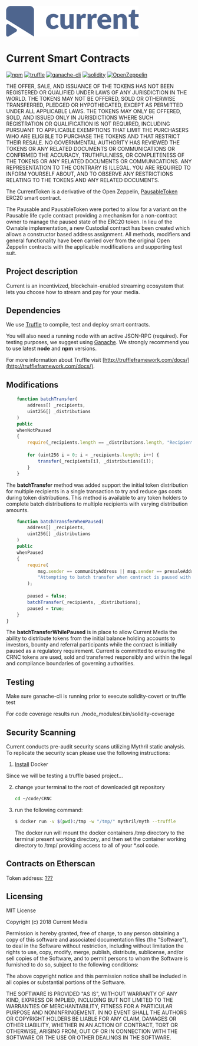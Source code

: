 <img width="360" alt="current" src="./assets/current.png">

# Current Smart Contracts
[![npm](https://img.shields.io/npm/v/npm.svg)](https://github.com/nodejs/node)
[![truffle](https://img.shields.io/badge/truffle-docs-orange.svg)](http://truffleframework.com/docs/)
[![ganache-cli](https://img.shields.io/badge/ganache-cli-yellowgreen.svg)](http://truffleframework.com/ganache/)
[![solidity](https://img.shields.io/badge/solidity-docs-red.svg)](https://solidity.readthedocs.io/en/develop/)
[![OpenZeppelin](https://img.shields.io/badge/openzeppelin-contracts-lightgrey.svg)](https://github.com/OpenZeppelin/zeppelin-solidity)

THE OFFER, SALE, AND ISSUANCE OF THE TOKENS HAS NOT BEEN REGISTERED OR QUALIFIED UNDER LAWS OF ANY JURISDICTION IN THE WORLD. THE TOKENS MAY NOT BE OFFERED, SOLD OR OTHERWISE TRANSFERRED, PLEDGED OR HYPOTHECATED, EXCEPT AS PERMITTED UNDER ALL APPLICABLE LAWS. THE TOKENS MAY ONLY BE OFFERED, SOLD, AND ISSUED ONLY IN JURISDICTIONS WHERE SUCH REGISTRATION OR QUALIFICATION IS NOT REQUIRED, INCLUDING PURSUANT TO APPLICABLE EXEMPTIONS THAT LIMIT THE PURCHASERS WHO ARE ELIGIBLE TO PURCHASE THE TOKENS AND THAT RESTRICT THEIR RESALE. NO GOVERNMENTAL AUTHORITY HAS REVIEWED THE TOKENS OR ANY RELATED DOCUMENTS OR COMMUNICATIONS OR CONFIRMED THE ACCURACY, TRUTHFULNESS, OR COMPLETENESS OF THE TOKENS OR ANY RELATED DOCUMENTS OR COMMUNICATIONS. ANY REPRESENTATION TO THE CONTRARY IS ILLEGAL. YOU ARE REQUIRED TO INFORM YOURSELF ABOUT, AND TO OBSERVE ANY RESTRICTIONS RELATING TO THE TOKENS AND ANY RELATED DOCUMENTS.

The CurrentToken is a derivative of the Open Zeppelin, [PausableToken](https://github.com/OpenZeppelin/openzeppelin-solidity/blob/master/contracts/token/ERC20/PausableToken.sol) ERC20 smart contract.

The Pausable and PausableToken were ported to allow for a variant on the Pausable life cycle contract providing a mechanism for a non-contract owner to manage the paused state of the ERC20 token. In lieu of the Ownable implementation, a new Custodial contract has been created which allows a constructor based address assignment. All methods, modifiers and general functionality have been carried over from the original Open Zeppelin contracts with the applicable modifications and supporting test suit.

## Project description
Current is an incentivized, blockchain-enabled streaming ecosystem that lets you choose how to stream and pay for your media.

## Dependencies
We use [Truffle](http://truffleframework.com/) to compile, test and deploy smart contracts.

You will also need a running node with an active JSON-RPC (required). For testing purposes, we suggest using [Ganache](http://truffleframework.com/ganache).
We strongly recommend you to use latest **node** and  **npm** versions.<br />

For more information about Truffle visit [http://truffleframework.com/docs/](http://truffleframework.com/docs/).

## Modifications

```Javascript
    function batchTransfer(
        address[] _recipients,
        uint256[] _distributions
    ) 
    public 
    whenNotPaused 
    {
        require(_recipients.length == _distributions.length, "Recipient and distribution arrays do not match");

        for (uint256 i = 0; i < _recipients.length; i++) {
            transfer(_recipients[i], _distributions[i]);
        }
    }
```
The **batchTransfer** method was added support the initial token distribution for multiple recipients in a single transaction to try and reduce gas costs during token distributions.  This method is available to any token holders to complete batch distributions to multiple recipients with varying distribution amounts.

```Javascript
    function batchTransferWhenPaused(
        address[] _recipients,
        uint256[] _distributions
    ) 
    public
    whenPaused 
    {
        require(
            msg.sender == communityAddress || msg.sender == presaleAddress || msg.sender == distributorAddress, 
            "Attempting to batch transfer when contract is paused with a non-whitelisted account"
        );

        paused = false;
        batchTransfer(_recipients, _distributions);
        paused = true;
    }
}

```
The **batchTransferWhilePaused** is in place to allow Current Media the ability to distribute tokens from the initial balance holding accounts to investors, bounty and referral participants while the contract is initially paused as a regulatory requirement.  Current is committed to ensuring the CRNC tokens are used, sold and transferred responsibly and within the legal and compliance boundaries of governing authorities.

## Testing

Make sure ganache-cli is running prior to execute solidity-covert or truffle test

For code coverage results run ./node_modules/.bin/solidity-coverage

## Security Scanning
Current conducts pre-audit security scans utilizing Mythril static analysis.  To replicate the security scan please use the following instructions:

1. [Install](https://docs.docker.com/install/) Docker

Since we will be testing a truffle based project...

2. change your terminal to the root of downloaded git repository
    ``` bash
    cd ~/code/CRNC
    ```
3. run the following command: 
    ```bash
    $ docker run -v $(pwd):/tmp -w "/tmp/" mythril/myth --truffle
    ```
    The docker run will mount the docker containers /tmp directory to the terminal present working directory, and then set the container working directory to /tmp/ providing access to all of your *.sol code.

## Contracts on Etherscan
Token address:
 [???](https://etherscan.io/)

## Licensing
MIT License

Copyright (c) 2018 Current Media

Permission is hereby granted, free of charge, to any person obtaining a copy
of this software and associated documentation files (the "Software"), to deal
in the Software without restriction, including without limitation the rights
to use, copy, modify, merge, publish, distribute, sublicense, and/or sell
copies of the Software, and to permit persons to whom the Software is
furnished to do so, subject to the following conditions:

The above copyright notice and this permission notice shall be included in all
copies or substantial portions of the Software.

THE SOFTWARE IS PROVIDED "AS IS", WITHOUT WARRANTY OF ANY KIND, EXPRESS OR
IMPLIED, INCLUDING BUT NOT LIMITED TO THE WARRANTIES OF MERCHANTABILITY,
FITNESS FOR A PARTICULAR PURPOSE AND NONINFRINGEMENT. IN NO EVENT SHALL THE
AUTHORS OR COPYRIGHT HOLDERS BE LIABLE FOR ANY CLAIM, DAMAGES OR OTHER
LIABILITY, WHETHER IN AN ACTION OF CONTRACT, TORT OR OTHERWISE, ARISING FROM,
OUT OF OR IN CONNECTION WITH THE SOFTWARE OR THE USE OR OTHER DEALINGS IN THE
SOFTWARE.
